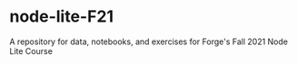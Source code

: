 # node-lite-F21
A repository for data, notebooks, and exercises for Forge's Fall 2021 Node Lite Course
